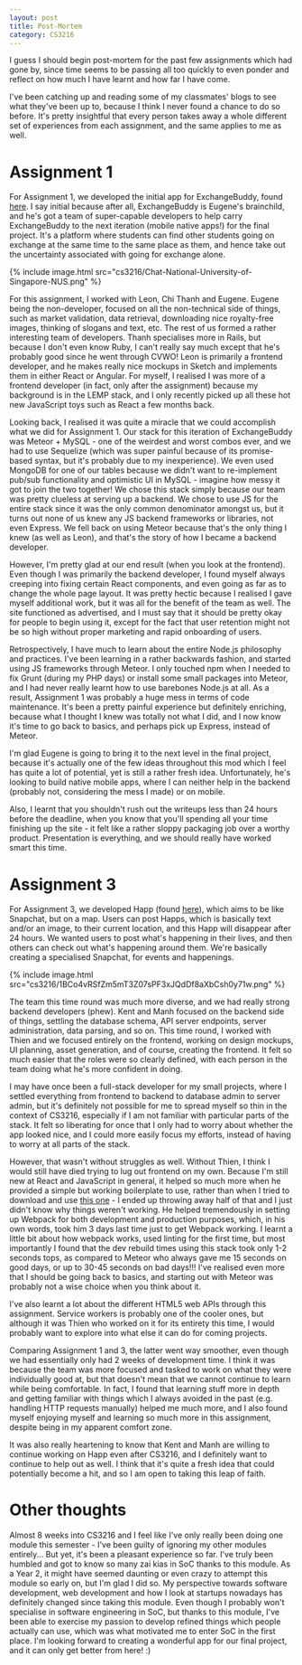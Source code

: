 ```yaml
---
layout: post
title: Post-Mortem
category: CS3216
---
```


I guess I should begin post-mortem for the past few assignments which had gone by, since time seems to be passing all too quickly to even ponder and reflect on how much I have learnt and how far I have come. 

I've been catching up and reading some of my classmates' blogs to see what they've been up to, because I think I never found a chance to do so before. It's pretty insightful that every person takes away a whole different set of experiences from each assignment, and the same applies to me as well.

# Assignment 1

For Assignment 1, we developed the initial app for ExchangeBuddy, found [here](https://app.exchangebuddy.com). I say initial because after all, ExchangeBuddy is Eugene's brainchild, and he's got a team of super-capable developers to help carry ExchangeBuddy to the next iteration (mobile native apps!) for the final project. It's a platform where students can find other students going on exchange at the same time to the same place as them, and hence take out the uncertainty associated with going for exchange alone. 

{% include image.html src="cs3216/Chat-National-University-of-Singapore-NUS.png" %}

For this assignment, I worked with Leon, Chi Thanh and Eugene. Eugene being the non-developer, focused on all the non-technical side of things, such as market validation, data retrieval, downloading nice royalty-free images, thinking of slogans and text, etc. The rest of us formed a rather interesting team of developers. Thanh specialises more in Rails, but because I don't even know Ruby, I can't really say much except that he's probably good since he went through CVWO! Leon is primarily a frontend developer, and he makes really nice mockups in Sketch and implements them in either React or Angular. For myself, I realised I was more of a frontend developer (in fact, only after the assignment) because my background is in the LEMP stack, and I only recently picked up all these hot new JavaScript toys such as React a few months back. 

Looking back, I realised it was quite a miracle that we could accomplish what we did for Assignment 1\. Our stack for this iteration of ExchangeBuddy was Meteor + MySQL - one of the weirdest and worst combos ever, and we had to use Sequelize (which was super painful because of its promise-based syntax, but it's probably due to my inexperience). We even used MongoDB for one of our tables because we didn't want to re-implement pub/sub functionality and optimistic UI in MySQL - imagine how messy it got to join the two together! We chose this stack simply because our team was pretty clueless at serving up a backend. We chose to use JS for the entire stack since it was the only common denominator amongst us, but it turns out none of us knew any JS backend frameworks or libraries, not even Express. We fell back on using Meteor because that's the only thing I knew (as well as Leon), and that's the story of how I became a backend developer. 

However, I'm pretty glad at our end result (when you look at the frontend). Even though I was primarily the backend developer, I found myself always creeping into fixing certain React components, and even going as far as to change the whole page layout. It was pretty hectic because I realised I gave myself additional work, but it was all for the benefit of the team as well. The site functioned as advertised, and I must say that it should be pretty okay for people to begin using it, except for the fact that user retention might not be so high without proper marketing and rapid onboarding of users. 

Retrospectively, I have much to learn about the entire Node.js philosophy and practices. I've been learning in a rather backwards fashion, and started using JS frameworks through Meteor. I only touched npm when I needed to fix Grunt (during my PHP days) or install some small packages into Meteor, and I had never really learnt how to use barebones Node.js at all. As a result, Assignment 1 was probably a huge mess in terms of code maintenance. It's been a pretty painful experience but definitely enriching, because what I thought I knew was totally not what I did, and I now know it's time to go back to basics, and perhaps pick up Express, instead of Meteor. 

I'm glad Eugene is going to bring it to the next level in the final project, because it's actually one of the few ideas throughout this mod which I feel has quite a lot of potential, yet is still a rather fresh idea. Unfortunately, he's looking to build native mobile apps, where I can neither help in the backend (probably not, considering the mess I made) or on mobile. 

Also, I learnt that you shouldn't rush out the writeups less than 24 hours before the deadline, when you know that you'll spending all your time finishing up the site - it felt like a rather sloppy packaging job over a worthy product. Presentation is everything, and we should really have worked smart this time.

# Assignment 3

For Assignment 3, we developed Happ (found [here](https://dev.happ.one)), which aims to be like Snapchat, but on a map. Users can post Happs, which is basically text and/or an image, to their current location, and this Happ will disappear after 24 hours. We wanted users to post what's happening in their lives, and then others can check out what's happening around them. We're basically creating a specialised Snapchat, for events and happenings. 

{% include image.html src="cs3216/1BCo4vRSfZm5mT3Z07sPF3xJQdDf8aXbCsh0y71w.png" %}

The team this time round was much more diverse, and we had really strong backend developers (phew). Kent and Manh focused on the backend side of things, settling the database schema, API server endpoints, server administration, data parsing, and so on. This time round, I worked with Thien and we focused entirely on the frontend, working on design mockups, UI planning, asset generation, and of course, creating the frontend. It felt so much easier that the roles were so clearly defined, with each person in the team doing what he's more confident in doing. 

I may have once been a full-stack developer for my small projects, where I settled everything from frontend to backend to database admin to server admin, but it's definitely not possible for me to spread myself so thin in the context of CS3216, especially if I am not familiar with particular parts of the stack. It felt so liberating for once that I only had to worry about whether the app looked nice, and I could more easily focus my efforts, instead of having to worry at all parts of the stack. 

However, that wasn't without struggles as well. Without Thien, I think I would still have died trying to lug out frontend on my own. Because I'm still new at React and JavaScript in general, it helped so much more when he provided a simple but working boilerplate to use, rather than when I tried to download and use [this one](https://github.com/nicksp/redux-webpack-es6-boilerplate) - I ended up throwing away half of that and I just didn't know why things weren't working. He helped tremendously in setting up Webpack for both development and production purposes, which, in his own words, took him 3 days last time just to get Webpack working. I learnt a little bit about how webpack works, used linting for the first time, but most importantly I found that the dev rebuild times using this stack took only 1-2 seconds tops, as compared to Meteor who always gave me 15 seconds on good days, or up to 30-45 seconds on bad days!!! I've realised even more that I should be going back to basics, and starting out with Meteor was probably not a wise choice when you think about it.

I've also learnt a lot about the different HTML5 web APIs through this assignment. Service workers is probably one of the cooler ones, but although it was Thien who worked on it for its entirety this time, I would probably want to explore into what else it can do for coming projects. 

Comparing Assignment 1 and 3, the latter went way smoother, even though we had essentially only had 2 weeks of development time. I think it was because the team was more focused and tasked to work on what they were individually good at, but that doesn't mean that we cannot continue to learn while being comfortable. In fact, I found that learning stuff more in depth and getting familiar with things which I always avoided in the past (e.g. handling HTTP requests manually) helped me much more, and I also found myself enjoying myself and learning so much more in this assignment, despite being in my apparent comfort zone. 

It was also really heartening to know that Kent and Manh are willing to continue working on Happ even after CS3216, and I definitely want to continue to help out as well. I think that it's quite a fresh idea that could potentially become a hit, and so I am open to taking this leap of faith.

# Other thoughts

Almost 8 weeks into CS3216 and I feel like I've only really been doing one module this semester - I've been guilty of ignoring my other modules entirely... But yet, it's been a pleasant experience so far. I've truly been humbled and got to know so many zai kias in SoC thanks to this module. As a Year 2, it might have seemed daunting or even crazy to attempt this module so early on, but I'm glad I did so. My perspective towards software development, web development and how I look at startups nowadays has definitely changed since taking this module. Even though I probably won't specialise in software engineering in SoC, but thanks to this module, I've been able to exercise my passion to develop refined things which people actually can use, which was what motivated me to enter SoC in the first place. I'm looking forward to creating a wonderful app for our final project, and it can only get better from here! :)
